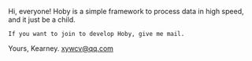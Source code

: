 Hi, everyone!
	Hoby is a simple framework to process data in high speed, and it just be a child.
	
	If you want to join to develop Hoby, give me mail.

Yours,
	Kearney.
	xywcv@qq.com
